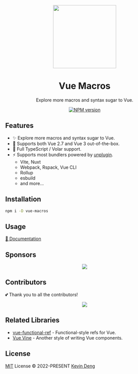 <p align="center">
  <img src="./docs/public/logo.svg" width="200px" />
</p>

<h1 align="center">Vue Macros</h1>

<p align="center">Explore more macros and syntax sugar to Vue.</p>

<p align="center">
  <a href="https://npmjs.com/package/vue-macros">
    <img src="https://img.shields.io/npm/v/vue-macros.svg" alt="NPM version">
  </a>
</p>

## Features

- ✨ Explore more macros and syntax sugar to Vue.
- 💚 Supports both Vue 2.7 and Vue 3 out-of-the-box.
- 🦾 Full TypeScript / Volar support.
- ⚡️ Supports most bundlers powered by [unplugin](https://github.com/unjs/unplugin).
  - Vite, Nuxt
  - Webpack, Rspack, Vue CLI
  - Rollup
  - esbuild
  - and more...

## Installation

```bash
npm i -D vue-macros
```

## Usage

[📜 Documentation](https://vue-macros.dev/)

## Sponsors

<p align="center">
  <a href="https://cdn.jsdelivr.net/gh/sxzz/sponsors/sponsors.wide.svg">
    <img src='https://cdn.jsdelivr.net/gh/sxzz/sponsors/sponsors.wide.svg'/>
  </a>
</p>

## Contributors

💕 Thank you to all the contributors!

<p align="center">
  <a href="https://github.com/vue-macros/vue-macros/graphs/contributors">
    <img src="https://contrib.rocks/image?repo=vue-macros/vue-macros" />
  </a>
</p>

## Related Libraries

- [vue-functional-ref](https://github.com/sxzz/vue-functional-ref) - Functional-style refs for Vue.
- [Vue Vine](https://vue-vine.dev/) - Another style of writing Vue components.

## License

[MIT](./LICENSE) License © 2022-PRESENT [Kevin Deng](https://github.com/sxzz)

